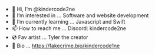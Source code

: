 - 👋 Hi, I’m @kindercode2ne
- 👀 I’m interested in ... Software and website development
- 🌱 I’m currently learning ... Javascript and Swift
- 📫 How to reach me ... Discord: kindercode2ne
- 💿 Fav artist ... Tyler the creator
- 🔗 Bio ... https://fakecrime.bio/kindercode1ne
